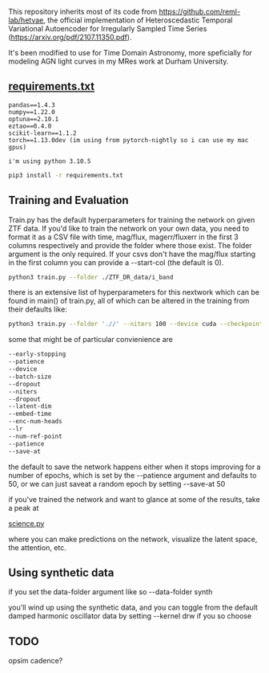
This repository inherits most of its code from https://github.com/reml-lab/hetvae, the official implementation of Heteroscedastic Temporal Variational Autoencoder for Irregularly Sampled Time Series (https://arxiv.org/pdf/2107.11350.pdf). 

It's been modified to use for Time Domain Astronomy, more speficially for modeling AGN light curves in my MRes work at Durham University. 



## [requirements.txt](./requirements.txt)


    pandas==1.4.3
    numpy==1.22.0
    optuna==2.10.1
    eztao==0.4.0
    scikit-learn==1.1.2 
    torch==1.13.0dev (im using from pytorch-nightly so i can use my mac gpus)

    i'm using python 3.10.5




```bash
pip3 install -r requirements.txt
```


## Training and Evaluation

Train.py has the default hyperparameters for training the network on given ZTF data. If you'd like to train the network on your own data, you need to format it as a CSV file with time, mag/flux, magerr/fluxerr in the first 3 columns respectively and provide the folder where those exist. The folder argument is the only required. If your csvs don't have the mag/flux starting in the first column you can provide a --start-col (the default is 0).

```bash
python3 train.py --folder ./ZTF_DR_data/i_band
```

there is an extensive list of hyperparameters for this nextwork which can be found in main() of train.py, all of which can be altered in the training from their defaults like:

```bash
python3 train.py --folder './/' --niters 100 --device cuda --checkpoint './'
```

some that might be of particular convienience are

```bash
--early-stopping
--patience
--device
--batch-size
--dropout
--niters
--dropout
--latent-dim
--embed-time
--enc-num-heads
--lr
--num-ref-point
--patience
--save-at

```


the default to save the network happens either when it stops improving for a number of epochs, which is set by the --patience argument and defaults to 50, or we can just saveat a random epoch by setting --save-at 50

if you've trained the network and want to glance at some of the results, take a peak at

[science.py](./src/science.ipynb)

where you can make predictions on the network, visualize the latent space, the attention, etc.


## Using synthetic data

if you set the data-folder argument like so
--data-folder synth

you'll wind up using the synthetic data, and you can toggle from the default damped harmonic oscillator data by setting
--kernel drw
if you so choose





## TODO

opsim cadence?